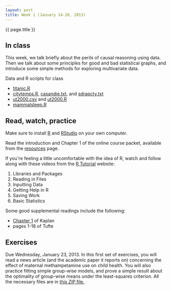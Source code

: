```yaml
---
layout: post
title: Week 1 (January 14-20, 2013)
---
```


{{ page.title }}


In class
--------

This week, we talk briefly about the perils of causal reasoning using data.  Then we talk about some principles for good and bad statistical graphs, and introduce some simple methods for exploring multivariate data.

Data and R scripts for class
* [titanic.R](http://jgscott.github.com/SSC325/r/titanic.R)
* [citytemps.R](http://jgscott.github.com/SSC325/r/citytemps.R), [casandie.txt](http://jgscott.github.com/SSC325/data/casandie.txt), and [sdrapcty.txt](http://jgscott.github.com/SSC325/data/sdrapcty.txt)
* [ut2000.csv](http://jgscott.github.com/SSC325/data/ut2000.csv) and [ut2000.R](http://jgscott.github.com/SSC325/r/ut2000.R)
* [mammalsleep.R](http://jgscott.github.com/SSC325/r/mammalsleep.r)


Read, watch, practice
---------------------

Make sure to install [R](http://http://www.r-project.org) and [RStudio](http://www.rstudio.org) on your own computer.

Read the introduction and Chapter 1 of the online course packet, available from the [resources](http://jgscott.github.com/SSC325/resources.html) page.

If you're feeling a little uncomfortable with the idea of R, watch and follow along with these videos from the [R Tutorial](http://dist.stat.tamu.edu/pub/rvideos/) website:
1) Libraries and Packages
2) Reading in Files
3) Inputting Data
4) Getting Help in R
5) Saving Work
6) Basic Statistics

Some good supplemental readings include the following:
* [Chapter 1](http://www.mosaic-web.org/go/StatisticalModeling/Chapters/Chapter-01.pdf) of Kaplan
* pages 1-18 of Tufte


Exercises
---------
Due Wednesday, January 23, 2013.  In this first set of exercises, you will read a news article (and the academic paper it reports on) concerning the effect of maternal methampetamine use on child health.  You will also practice fitting simple group-wise models, and prove a simple result about the optimality of group-wise means under the least-squares criterion.  All the necessary files are in [this ZIP file.](http://jgscott.github.com/SSC325/exercises/01/exercises01.zip)

